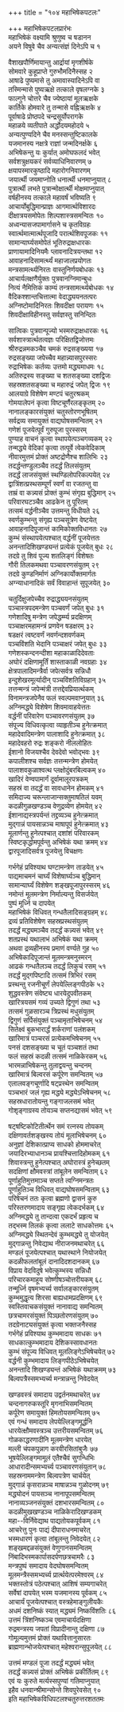 +++
title = "१०४ महाभिषेकपटलः"

+++
महाभिषेकपटलप्रारंभः    
महाभिषेकं वक्ष्यामि श्रुणुष्व च षडानन  
अयने विषुवे चैव अन्यत्संज्ञं दिनेऽपि च  १  

वैशाखपौर्णिमायान्तु आर्द्रायां मृगशीर्षके  
सोमवारे कुहूप्राप्ते गुरुभौमदिनैस्सह  २  
आषाढे पुष्यमासे तु अमावास्यादिनेऽपि वा  
तस्मिन्मासे पुष्यऋक्षे तत्काले वृषलग्नके  ३  
फाल्गुने चोत्तरे चैव ज्येष्ठायां मूलऋक्षके  
कार्तिके होमवारे तु तन्मासे वह्निऋक्षके  ४  
पूर्वाषाढे प्रोष्ठपदे चन्द्रसूर्योपरागके  
महाळये व्यतीपाते अर्द्धोदयमहोदये  ५  
अन्यत्पुण्यदिने चैव मनस्सन्तुष्टिकालके  
यजमानस्य नक्षत्रे राज्ञां जन्मदिनर्क्षके  ६  
अभिषेकन्तु यः कुर्यात् अमोघफलदं भवेत्  
सर्वशत्रुक्षयकरं सर्वव्याधिनिवारणम्  ७  
क्षयापस्मारकुष्ठादि महारोगनिवारणम्  
जयार्त्थी जयमाप्नोति धनार्त्थी धनमाप्नुयात्  ८  
पुत्रार्त्थी लभते पुत्रान्मोक्षार्त्थी मोक्षमाप्नुयात्  
वर्षहीनस्य तत्काले महावर्षं भविष्यति  ९  
आचार्योबुद्धिमान्प्राज्ञः आगमार्त्थविशारदः  
दीक्षात्रयसमोपेतः शिल्पशास्त्रसमन्वितः  १०  
अध्वन्यासजपामार्गासने च कृतविग्रहः  
स्वार्त्थमात्मार्त्थपूजादि परार्त्थशिवपूजकः  ११  
सामान्यार्घ्यसमोपेतं भूतिरुद्राक्षधारकः  
प्राणायामादिनियमैः प्लावनादित्रयन्तथा  १२  
आवाहनादिसामर्त्थ्यं महाजालप्रयोगतः  
मन्त्रसामर्त्थ्यनिरतः वास्तुनिर्णयबोधकः  १३  
आचार्यलक्षणैर्युक्तः पुत्रवानग्निमान्बुधः  
नित्यं नैमित्तिकं काम्यं तन्त्रसामर्त्थ्यबोधकः  १४  
वैदिकश्शान्तचित्तात्मा वेदाद्ध्ययनतत्परः  
अग्निष्टोमादिनिरतः शिवदीक्षा परायणः  १५  
शिवदीक्षाविहीनस्तु सर्वज्ञस्तु सनिन्दितः  

सात्विकः पुत्रवान्पूज्यो भस्मरुद्राक्षधारकः  १६  
सर्वशास्त्रार्त्थतत्वज्ञः परिक्षितद्विजोत्तमः  
श्रीरुद्रन्नमकञ्चैव चमकं रुद्रसङ्ख्यया  १७  
रुद्रसङ्ख्या जपेच्चैव महान्न्यासपुरस्सरः  
रुद्राभिषेकः कर्तव्यः उत्तमो मद्ध्यमाधमः  १८  
अतिरुद्रस्य सङ्ख्या च शतसङ्ख्या दशद्विजः  
सहस्रशतसङ्ख्या च महारुद्रं जपेत् द्विजः  १९  
आलयाग्रे विशेषेण मण्टपं चतुरश्रकम्  
गोमयालेपनं कृत्वा विष्टचूर्णैरलङ्कृतम्  २०  
नानालङ्कारसंयुक्तं चतुस्तोरणभूषितम्  
सर्वद्रव्य समायुक्तं वाद्यघोषसमन्वितम्  २१  
गणेशं पूजयेत्पूर्वं गुरुपूजा पुरस्सरम्  
पुण्याह वाचनं कृत्वा स्थापयेत्पञ्चगव्यकम्  २२  
तन्मद्ध्ये वेदिकां कृत्वा तत्पूर्वे त्वेकवेदिकाम्  
नीवारमुत्तमं प्रोक्तं अष्टद्रोणैश्च शालिभिः  २३  
तदर्द्धन्तण्डुलञ्चैव तदर्द्धं तिलसंयुतम्  
तदर्द्धं लाजसंयुक्तं स्थण्डिलोपरिकल्पयेत्  २४  
द्वात्रिंशत्प्रस्थसम्पूर्णं स्वर्णं वा रजतन्तु वा  
ताम्रं वा कन्न्यसं प्रोक्तं कुम्भं संगृह्य बुद्धिमान्  २५  
परिवारघटञ्चैव आढकेन तु पूरितम्  
तत्समं वर्द्धनीञ्चैव उत्तमन्तु विधीयते  २६  
स्वर्णकुम्भन्तु संगृह्य पञ्चसूत्रेण वेष्टयेत्  
आवाहनादिपूजान्तं कामिकोक्तविधानतः  २७  
कुम्भं संस्थापयेत्पश्चात् वर्द्धनीं पूजयेत्ततः  
अनन्तादिशिखण्ड्यन्तं प्रत्येकं पूजयेत् बुधः  २८  
तदग्रे तु शिवं पूज्य शतलिङ्गं विशेषतः  
गौरी तिलकमथवा पञ्चावरणसंयुतम्  २९  
तदग्रे कुण्डनिर्माणं अग्निकार्योक्तमार्गतः  
अग्न्याधानादिकं सर्वं विवाहान्तं सुपूजयेत्  ३०  

चतुर्दिक्षुजपेच्चैव रुद्राद्ध्ययनसंयुतम्  
पञ्चास्त्रपदमन्त्रेण पञ्चवर्णं जपेत् बुधः  ३१  
गणेशादिषु मन्त्रेण जपेद्धर्म्म्य प्रदक्षिणम्  
पञ्चाक्षरमहामन्त्रं प्रणवेन षडक्षरम्  ३२  
षडक्षरं त्वष्टवर्णं नवर्णन्दशवर्णकम्  
पञ्चविंशति भेदानि पञ्चाक्षरं जपेत् बुधः  ३३  
गणेशस्कन्दनन्दीशा महाकाळादिदेवताः  
अघोरं दक्षिणामूर्तिं शास्ताकाळी नवग्रहाः  ३४  
क्षेत्रपालादिमन्त्रैर्वा जपेत्सर्वत्र सन्निधौ  
इन्दुशेखरमूर्त्यादीन् पञ्चविंशतिविग्रहान्  ३५  
तत्तन्मन्त्रं जपेन्मंत्री तत्तद्देवप्रियार्त्थकम्  
विनामन्त्रजपेनैव फलं स्वल्पमवाप्नुयात्  ३६  
अग्निमद्ध्ये विशेषेण शिवमावाहयेत्ततः  
वर्द्धनीं परिवारेण पञ्चावरणसंयुतम्  ३७  
संपूज्य विधिवत्कृत्वा व्याहृतीञ्च हुनेत्क्रमात्  
महादेवादिमन्त्रेण पालाशादि हुनेत्क्रमात्  ३८  
महादेवहरो रुद्रः शङ्करो नीललोहितः  
ईशानो विजयश्चैव देवदेवो भवोद्भवः  ३९  
कपालीशश्च सर्वज्ञः तत्तन्मन्त्रेण होमयेत्  
पालाशवकुळाश्वत्थ प्लक्षोदुंबरबिल्वकम्  ४०  
खादिरं वेण्वपामार्गं  दूर्वामालूरपत्रकम्  
सहस्रं वा तदर्द्धं वा सावधानेन होमकम्  ४१  
समिदाज्य चरून्लाजान्सक्तुमाषतिलं यवम्  
कदळीगुळखण्डञ्च वेणुद्रव्येण होमयेत्  ४२  
ईशानाद्यस्त्रपर्यन्तं तद्द्रव्यञ्च हुनेत्क्रमात्  
मुद्गान्नं पायसान्नञ्च माषापूपं हुनेत्क्रमात्  ४३  
मूलार्णन्तु हुनेत्पश्चात् दशांशं परिवारकम्  
स्विष्टकृद्धोमपूर्वन्तु अभिषेकं यथा क्रमम्  ४४  
द्वारपूजादिसर्वत्र पूजयेत्तु विचक्षणः  

गर्भगेहं प्रविश्याथ घण्टामन्त्रेण ताडयेत्  ४५  
पाद्यमाचमनं चार्घ्यं विशेषार्घ्यञ्च बुद्धिमान्  
सामान्यार्घ्यं विशेषेण शङ्खपूजापुरस्सरम्  ४६  
नमोन्तं मूलमन्त्रेण निर्माल्यन्तु विसर्जयेत्  
पुष्पं मूर्ध्नि च दापयेत्  
महाभिषेकं विधिवत् गन्धतैलादिसङ्ग्रहम्  ४८  
द्रव्यं प्रतिविशेषेण सहस्रप्रस्थसंयुतम्  
तदर्द्धं मद्ध्यमञ्चैव तदर्द्धं कन्न्यसं भवेत्  ४९  
शतप्रस्थं यथालाभं अभिषेकं यथा क्रमम्  
अथवा द्रव्यहीनस्य प्रमाणं वर्ण्यते गुह  ५०  
अभिषेकादिपूजान्तं मूलमन्त्रमनुस्मरन्  
आढकं गन्धतैलञ्च तदर्द्धं लिकुचं रसम्  ५१  
तदर्द्धं मुद्गपिष्टादि तत्समं त्रिभिरं रसम्  
प्रस्थन्तु रजनीचूर्णं लेपयेल्लिङ्गपीठके  ५२  
शुद्धवस्त्रेण संवेष्ट्य धारयेदुपवीतकम्  
खारित्रयसमं गव्यं उच्यते द्विगुणं तथा  ५३  
तत्समं गुळसारञ्च त्रिप्रस्थं मधुसंयुतम्  
द्विगुणं सर्पिसंयुक्तं पञ्चामृताभिषेचनम्  ५४  
सितेक्ष्वं बुकभारार्द्धं शर्कराणां पलंशकम्  
खारिमात्रं पञ्चरसं प्रत्येकमभिषेचनम्  ५५  
पनसं दशसङ्ख्या च चूतं पञ्चशतं तथा  
फलं सहस्रं कदळी तत्समं नाळिकेरकम्  ५६  
भारमन्नाभिषेकन्तु तुलाद्वयन्तु चन्दनम्  
खारिमात्रं बिल्वरसं कर्पूरेण समन्वितम्  ५७  
एलालवङ्गचूर्णादि षट्प्रस्थेन समन्वितम्  
पञ्चभारं जलं गृह्य मद्ध्ये मद्ध्येऽभिषेचनम्  ५८  
सहस्रधारातोयन्तु गङ्गाजलसमं भवेत्  
गोशृङ्गाग्रस्य तोयञ्च सप्तनद्यासमं भवेत्  ५९  

षट्षष्टिकोटितीर्त्थेन समं रत्नस्य तोयकम्  
दक्षिणावर्तशङ्खस्य तोयं मूलाभिषेचनम्  ६०  
अनुज्ञां देशिकात्प्राप्य साधको होममाचरेत्  
जयादिरभ्याधानञ्च प्रायश्चित्तादिहोमकम्  ६१  
शिवास्त्रन्तु हुनेत्पश्चात् अघोरास्त्रं हुनेच्छतम्  
सदक्षिणां क्षौमवस्त्रां तांबूलेन समन्विताम्  ६२  
पूर्णाहुतिमुत्तमाञ्च सप्तते त्वग्निमन्त्रतः  
पूर्णाहुतिञ्च विधिवत् वाद्यघोषसमन्विताम्  ६३  
परिषेचनं ततः कृत्वा ब्रह्मणो द्वासनं कुरु  
परिस्तरणमादाय सङ्गृह्य त्वेकदर्भकम्  ६४  
अग्निमद्ध्ये तु तान्दत्वा एकदर्भं प्रहृत्य च  
तद्भस्म तिलकं कृत्वा ललाटे साधकोत्तमः  ६५  
अग्निमद्ध्ये स्थितन्देवं कुम्भमद्ध्ये तु योजयेत्  
मुद्गान्नन्तु निवेद्याथ नीराजनमथाचरेत्  ६६  
मण्डलं पूजयेत्पश्चात् यथास्थाने नियोजयेत्  
कदळीफलतांबूलं दानादिदशदानकम्  ६७  
विप्राय वेदविदुषे भवेत्कुम्भस्य सन्निधौ  
परिचारकमाहूय सोष्णीषञ्चोत्तरीयकम्  ६८  
तन्मूर्ध्नि वृषमभ्यर्च्य सर्वालङ्कारसंयुतम्  
कुम्भमुद्धृत्य शिरसा बाह्यधामप्रदक्षिणम्  ६९  
स्वस्तिवाचकसंयुक्तं नानावाद्य समन्वितम्  
छत्रचामरसंयुक्तं पिञ्छतोरणसंयुतम्  ७०  
तदग्रेनाट्यसंयुक्तं कृत्वा भक्तजनैस्सह  
गर्भगेहं प्रविश्याथ कुम्भमादाय साधकः  ७१  
साधकात्कुम्भमादाय देशिकस्सावधानतः  
कुम्भं संपूज्य विधिवत् मूललिङ्गेऽभिषेचयेत्  ७२  
वर्द्धनी कुम्भमादाय लिङ्गपीठेऽभिषेचयेत्  
अनन्तादि शिखण्ड्यन्तं अभिषेकं यथाक्रमम्  ७३  
बिल्वपत्रैस्समभ्यर्च्य मन्त्रान्नन्तु निवेदयेत्  

खण्डवस्त्रं समादाय उद्वर्तनमथाचरेत्  ७४  
चन्दनागरुकस्तूरि मृगनाभिसमन्वितम्  
कर्पूरेण समायुक्तं हिमतोयसमन्वितम्  ७५  
एवं गन्धं समादाय लेपयेल्लिङ्गमूर्द्धनि  
धारयेत्क्षौमवस्त्रञ्च उत्तरीयसमन्वितम्  ७६  
गोळकाद्धरणादीनि मूलमन्त्रेण धारयेत्  
मल्ली चंपकपुन्नाग करवीरसितांबुजैः  ७७  
भूषयेल्लिङ्गमामूलं एतैश्चैवं सुगन्धिभिः  
आधारादीन्समभ्यर्च्य पञ्चावरणसंयुतान्  ७८  
सहस्रनाममन्त्रेण बिल्वपत्रेण चार्चयेत्  
मुद्गान्नं कृसरान्नञ्च माषान्नञ्च गुळोदनम्  ७९  
मद्ध्योदनं पायसञ्च नानापूपसमन्वितम्  
नानाव्यञ्जनसंयुक्तं दशभारसमन्वितम्  ८०  
कदळीमुखखण्डञ्च नाळिकेरादिखण्डकम्  
महा--विर्निवेद्याथ पाद्यतोयकपूर्वकम्  ८१  
आचरेत्तु पुनः पाद्यं दीपाराधनमाचरेत्  
भस्मधारणं कृत्वा तांबूलन्तु निवेदयेत्  ८२  
शङ्खमद्दळसंयुक्तं वेणुगानसमन्वितम्  
निंबादिभस्मकार्पासदर्पणछत्रचामरैः  ८३  
मन्त्रपुष्पं समादाय वेदघोषसमन्वितम्  
मूलमन्त्रैस्समभ्यर्च्य प्रार्त्थयेत्परमेश्वरम्  ८४  
भक्तस्तोत्रं पठेत्पश्चात् आशिषं सम्यगाचरेत्  
सर्वेषां दापयेत् भस्म यजमानस्य पूर्वकम्  ८५  
आचार्यं पूजयेत्पश्चात् वस्त्रहेमाङ्गुलीयकैः  
अधमं दशनिष्कं स्यात् मद्ध्यमं निष्कविंशतिः  ८६  
उत्तमं त्रिंशनिष्कञ्च एवमाचार्यदक्षिणा  
रुद्रमन्त्रस्य जपतां विप्रादीनान्तु दक्षिणा  ८७  
गोमूल्यमुत्तमं प्रोक्तं यथावित्तानुसारतः  
ब्राह्मणान्भोजयेत्पश्चात् महेश्वरान्सुपूजयेत्  ८८  

उत्तमं मण्डलं पूजा तदर्द्धं मद्ध्यमं भवेत्  
तदर्द्धं कन्न्यसं प्रोक्तं अभिषेकं प्रकीर्तितम्  ८९  
एवं यः कुरुते मर्त्यस्सपुण्यां गतिमाप्नुयात्  
इहैव धनवान्श्रीमान्सोन्ते शिवपुरेवसेत्  ९०  
इति महाभिषेकविधिपटलश्चतुरुत्तरशततमः  
